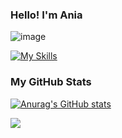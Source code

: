 ### Hello! I'm Ania
![image](https://github.com/annamowinska/annamowinska/assets/107001736/39969c45-f0a0-432d-8627-3546dc23beb0)

[![My Skills](https://skillicons.dev/icons?i=js,html,css,sass,react,nodejs,styledcomponents,svg)](https://skillicons.dev)

### My GitHub Stats

[![Anurag's GitHub stats](https://github-readme-stats.vercel.app/api?username=annamowinska&show_icons=true&theme=radical)](https://github.com/annamowinska/github-readme-stats)

![](https://komarev.com/ghpvc/?username=annamowinska&color=green)
